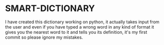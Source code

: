 # SMART-DICTIONARY
I have created this dictionary working on python, it actually takes input from the user and even if you have typed a wrong word in any kind of format it gives you the nearest word to it and tells you its definition, it's my first commit so please ignore my mistakes.

